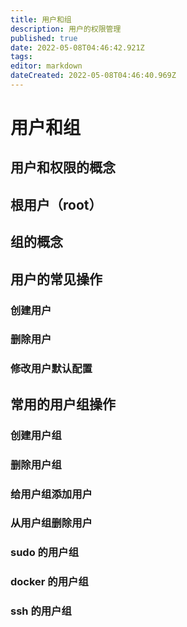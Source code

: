 ```yaml
---
title: 用户和组
description: 用户的权限管理
published: true
date: 2022-05-08T04:46:42.921Z
tags: 
editor: markdown
dateCreated: 2022-05-08T04:46:40.969Z
---
```


# 用户和组


## 用户和权限的概念

## 根用户（root）

## 组的概念

## 用户的常见操作

### 创建用户
### 删除用户
### 修改用户默认配置

## 常用的用户组操作
### 创建用户组
### 删除用户组
### 给用户组添加用户
### 从用户组删除用户
### sudo 的用户组
### docker 的用户组
### ssh 的用户组
